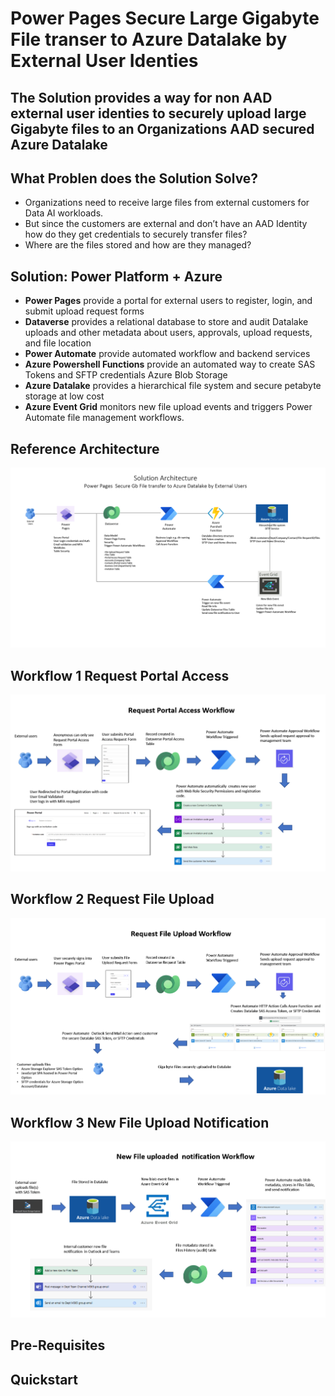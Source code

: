 # Power Pages Secure Large Gigabyte File transer to Azure Datalake by External User Identies

## The Solution provides a way for non AAD external user identies to securely upload large Gigabyte files to an Organizations AAD secured Azure Datalake

## What Problen does the Solution Solve?
* Organizations need to receive large files from external customers for Data AI workloads.
* But since the customers are external and don’t have an AAD Identity how do they get credentials to securely transfer files?
* Where  are the files stored and how are they managed?

## Solution: Power Platform + Azure
* **Power Pages** provide a portal for external users to register, login, and submit upload request forms
* **Dataverse** provides a relational database to store and audit Datalake uploads and other metadata about users, approvals, upload requests, and file location
* **Power Automate** provide automated workflow and backend services
* **Azure Powershell Functions** provide an automated way to create SAS Tokens and SFTP credentials Azure Blob Storage
* **Azure Datalake** provides  a hierarchical file system and secure petabyte storage at low cost
* **Azure Event Grid** monitors new file upload events and triggers Power Automate file management workflows.

## Reference Architecture
![Archiecture](Architecture.png)


## Workflow 1 Request Portal Access 

![Request Portal Access Workflow](requestportalaccessworkflow.png)
## Workflow 2 Request File Upload 

![Request File Upload Workflow](requestfileuploadworkflow.png)

## Workflow 3  New File Upload Notification

![New File Upload Notification Workflow](newfileuploadednotificationworkflow.png)


## Pre-Requisites

## Quickstart




